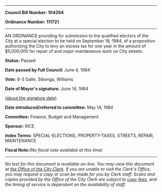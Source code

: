 

********

**Council Bill Number: 104264**
   
**Ordinance Number: 111721**
********

 AN ORDINANCE providing for submission to the qualified electors of the City at a special election to be held on September 18, 1984, of a proposition authorizing the City to levy an excess tax for one year in the amount of $5,000,000 for repair of and major maintenance work on City streets.

**Status:** Passed
   
**Date passed by Full Council:** June 4, 1984
   
**Vote:** 6-3 Galle, Sibonga, Williams
   
**Date of Mayor's signature:** June 14, 1984
   
[(about the signature date)](/~public/approvaldate.htm)
   
   
   
**Date introduced/referred to committee:** May 14, 1984
   
**Committee:** Finance, Budget and Management
   
**Sponsor:** RICE
   
   
**Index Terms:** SPECIAL-ELECTIONS, PROPERTY-TAXES, STREETS, REPAIR, MAINTENANCE

**Fiscal Note:**_(No fiscal note available at this time)_
********

_No text for this document is available on-line. You may view this document at [the Office of the City Clerk](http://www.seattle.gov/leg/clerk/contactUs.htm). If you are unable to visit the Clerk's Office, you may request a copy or scan be made for you by Clerk staff. Scans and copies provided by the Office of the City Clerk are subject to [copy fees](http://clerk.seattle.gov/~public/clerkfees.htm), and the timing of service is dependent on the availability of staff._

